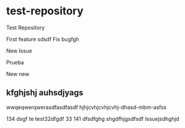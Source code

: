 # test-repository
Test Repository

First feature
sdsdf
Fix bugfgh

New Issue

Prueba

New new

kfghjshj auhsdjyags
-------------------
wwqeqwerqwerasdfasdfasdf
hjhjcvhjcvhjcvhj-dhasd-mbm-asfss

134
dsgf
te
test32dfgdf
33
141
dfsdfghg
shgdfhjgsdfsdf
Issuejsdhghjd

